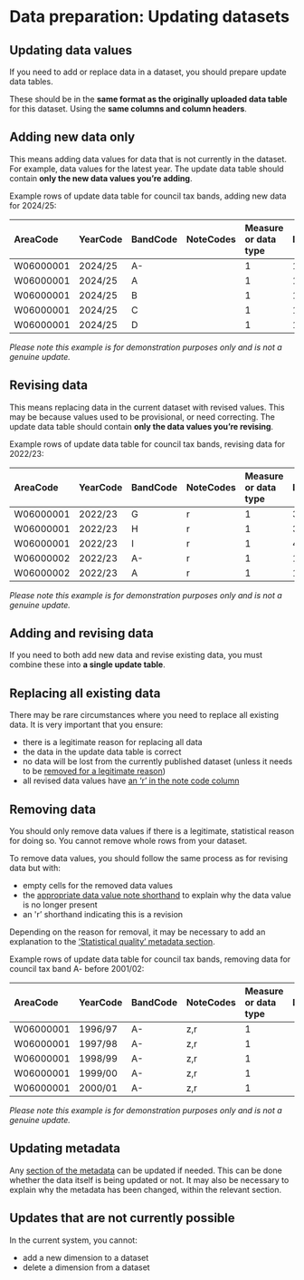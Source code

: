 # Data preparation: Updating datasets

## Updating data values

If you need to add or replace data in a dataset, you should prepare update data tables.

These should be in the **same format as the originally uploaded data table** for this dataset. Using the **same columns and column headers**.

<!-- You can check the formatting of previously uploaded data files by downloading them from the 'History' tab on a dataset's overview page. -->

<!-- You can check the formatting and columns of the originally uploaded data table in SW3 by:

- selecting the dataset you need to update from your home screen
- selecting ‘View originally uploaded data table’ -->

## Adding new data only

This means adding data values for data that is not currently in the dataset. For example, data values for the latest year. The update data table should contain **only the new data values you’re adding**.

Example rows of update data table for council tax bands, adding new data for 2024/25:

| AreaCode  | YearCode | BandCode | NoteCodes | Measure or data type | Data    |
| :-------- | :------- | :------- | :-------- | :------------------- | :------ |
| W06000001 | 2024/25  | A-       |           | 1                    | 1216.86 |
| W06000001 | 2024/25  | A        |           | 1                    | 1014.05 |
| W06000001 | 2024/25  | B        |           | 1                    | 1419.67 |
| W06000001 | 2024/25  | C        |           | 1                    | 1622.48 |
| W06000001 | 2024/25  | D        |           | 1                    | 1825.30 |

_Please note this example is for demonstration purposes only and is not a genuine update._

## Revising data

This means replacing data in the current dataset with revised values. This may be because values used to be provisional, or need correcting. The update data table should contain **only the data values you’re revising**.

Example rows of update data table for council tax bands, revising data for 2022/23:

| AreaCode  | YearCode | BandCode | NoteCodes | Measure or data type | Data    |
| :-------- | :------- | :------- | :-------- | :------------------- | :------ |
| W06000001 | 2022/23  | G        | r         | 1                    | 3042.10 |
| W06000001 | 2022/23  | H        | r         | 1                    | 3650.60 |
| W06000001 | 2022/23  | I        | r         | 1                    | 4259.03 |
| W06000002 | 2022/23  | A-       | r         | 1                    | 1104.00 |
| W06000002 | 2022/23  | A        | r         | 1                    | 1324.80 |

_Please note this example is for demonstration purposes only and is not a genuine update._

## Adding and revising data

If you need to both add new data and revise existing data, you must combine these into **a single update table**.

## Replacing all existing data

There may be rare circumstances where you need to replace all existing data. It is very important that you ensure:

- there is a legitimate reason for replacing all data
- the data in the update data table is correct
- no data will be lost from the currently published dataset (unless it needs to be [removed for a legitimate reason](#guidance-removing-data))
- all revised data values have [an ‘r’ in the note code column](Data-preparation-‐-New-datasets#guidance-notes)

## Removing data

You should only remove data values if there is a legitimate, statistical reason for doing so. You cannot remove whole rows from your dataset.

To remove data values, you should follow the same process as for revising data but with:

- empty cells for the removed data values
- the [appropriate data value note shorthand](Data-preparation-‐-New-datasets#guidance-notes) to explain why the data value is no longer present
- an 'r’ shorthand indicating this is a revision

Depending on the reason for removal, it may be necessary to add an explanation to the [‘Statistical quality’ metadata section](Data-preparation-‐-New-datasets#guidance-statistical-quality).

Example rows of update data table for council tax bands, removing data for council tax band A- before 2001/02:

| AreaCode  | YearCode | BandCode | NoteCodes | Measure or data type | Data |
| :-------- | :------- | :------- | :-------- | :------------------- | :--- |
| W06000001 | 1996/97  | A-       | z,r       | 1                    |      |
| W06000001 | 1997/98  | A-       | z,r       | 1                    |      |
| W06000001 | 1998/99  | A-       | z,r       | 1                    |      |
| W06000001 | 1999/00  | A-       | z,r       | 1                    |      |
| W06000001 | 2000/01  | A-       | z,r       | 1                    |      |

_Please note this example is for demonstration purposes only and is not a genuine update._

## Updating metadata

Any [section of the metadata](Data-preparation-‐-New-datasets#guidance-metadata) can be updated if needed. This can be done whether the data itself is being updated or not. It may also be necessary to explain why the metadata has been changed, within the relevant section.

## Updates that are not currently possible

In the current system, you cannot:

- add a new dimension to a dataset
- delete a dimension from a dataset
